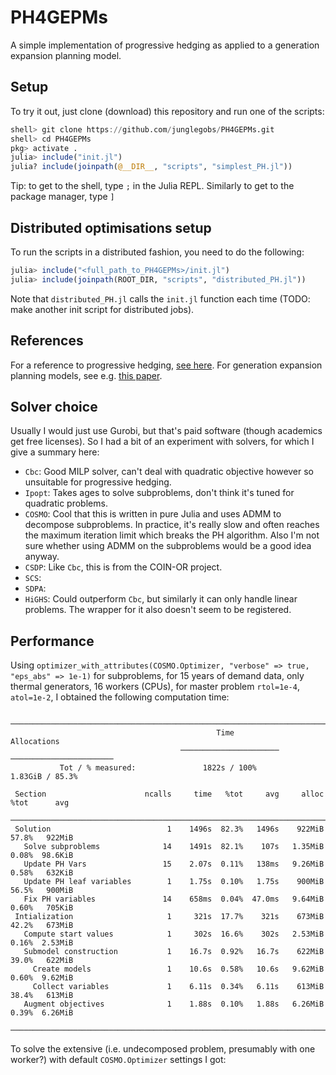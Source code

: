 # PH4GEPMs
A simple implementation of progressive hedging as applied to a generation expansion planning model.

## Setup
To try it out, just clone (download) this repository and run one of the scripts:
```julia
shell> git clone https://github.com/junglegobs/PH4GEPMs.git
shell> cd PH4GEPMs
pkg> activate .
julia> include("init.jl")
julia? include(joinpath(@__DIR__, "scripts", "simplest_PH.jl"))
```
Tip: to get to the shell, type `;` in the Julia REPL. Similarly to get to the package manager, type `]`

## Distributed optimisations setup
To run the scripts in a distributed fashion, you need to do the following:
```julia
julia> include("<full_path_to_PH4GEPMs>/init.jl")
julia> include(joinpath(ROOT_DIR, "scripts", "distributed_PH.jl"))
```
Note that `distributed_PH.jl` calls the `init.jl` function each time (TODO: make another init script for distributed jobs).

## References
For a reference to progressive hedging, [see here](https://pdfs.semanticscholar.org/f75f/ed76db11997b66093099f1a933e2f59e7306.pdf). For generation expansion planning models, see e.g. [this paper](https://www.mech.kuleuven.be/en/tme/research/energy-systems-integration-modeling/pdf-publications/wp-esim2020-03).

## Solver choice
Usually I would just use Gurobi, but that's paid software (though academics get free licenses). So I had a bit of an experiment with solvers, for which I give a summary here:
* `Cbc`: Good MILP solver, can't deal with quadratic objective however so unsuitable for progressive hedging.
* `Ipopt`: Takes ages to solve subproblems, don't think it's tuned for quadratic problems.
* `COSMO`: Cool that this is written in pure Julia and uses ADMM to decompose subproblems. In practice, it's really slow and often reaches the maximum iteration limit which breaks the PH algorithm. Also I'm not sure whether using ADMM on the subproblems would be a good idea anyway.
* `CSDP`: Like `Cbc`, this is from the COIN-OR project. 
* `SCS`:
* `SDPA`: 
* `HiGHS`: Could outperform `Cbc`, but similarly it can only handle linear problems. The wrapper for it also doesn't seem to be registered.

## Performance
Using `optimizer_with_attributes(COSMO.Optimizer, "verbose" => true, "eps_abs" => 1e-1)` for subproblems, for 15 years of demand data, only thermal generators, 16 workers (CPUs), for master problem `rtol=1e-4`, `atol=1e-2`, I obtained the following computation time:

```
 ─────────────────────────────────────────────────────────────────────────────────────
                                              Time                   Allocations      
                                      ──────────────────────   ───────────────────────
           Tot / % measured:               1822s / 100%            1.83GiB / 85.3%    

 Section                      ncalls     time   %tot     avg     alloc   %tot      avg
 ─────────────────────────────────────────────────────────────────────────────────────
 Solution                          1    1496s  82.3%   1496s    922MiB  57.8%   922MiB
   Solve subproblems              14    1491s  82.1%    107s   1.35MiB  0.08%  98.6KiB
   Update PH Vars                 15    2.07s  0.11%   138ms   9.26MiB  0.58%   632KiB
   Update PH leaf variables        1    1.75s  0.10%   1.75s    900MiB  56.5%   900MiB
   Fix PH variables               14    658ms  0.04%  47.0ms   9.64MiB  0.60%   705KiB
 Intialization                     1     321s  17.7%    321s    673MiB  42.2%   673MiB
   Compute start values            1     302s  16.6%    302s   2.53MiB  0.16%  2.53MiB
   Submodel construction           1    16.7s  0.92%   16.7s    622MiB  39.0%   622MiB
     Create models                 1    10.6s  0.58%   10.6s   9.62MiB  0.60%  9.62MiB
     Collect variables             1    6.11s  0.34%   6.11s    613MiB  38.4%   613MiB
   Augment objectives              1    1.88s  0.10%   1.88s   6.26MiB  0.39%  6.26MiB
 ─────────────────────────────────────────────────────────────────────────────────────
```

To solve the extensive (i.e. undecomposed problem, presumably with one worker?) with default `COSMO.Optimizer` settings I got: